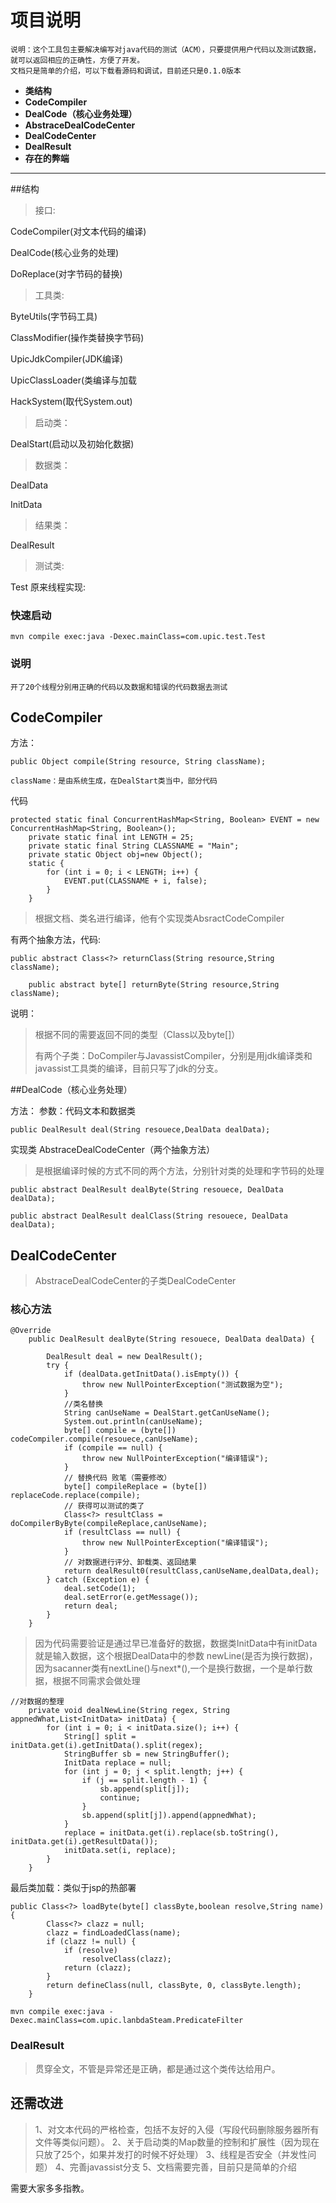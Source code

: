 # 项目说明
    说明：这个工具包主要解决编写对java代码的测试（ACM），只要提供用户代码以及测试数据，就可以返回相应的正确性，方便了开发。
    文档只是简单的介绍，可以下载看源码和调试，目前还只是0.1.0版本
    
- **类结构**
- **CodeCompiler**
- **DealCode（核心业务处理）**
-  **AbstraceDealCodeCenter**
-  **DealCodeCenter**
-  **DealResult**
-  **存在的弊端**


-------------------

##结构

 >接口:
 
   CodeCompiler(对文本代码的编译)
   
   DealCode(核心业务的处理)
   
   DoReplace(对字节码的替换)

>工具类:

ByteUtils(字节码工具)

ClassModifier(操作类替换字节码)

UpicJdkCompiler(JDK编译)

UpicClassLoader(类编译与加载

HackSystem(取代System.out)

>启动类：

DealStart(启动以及初始化数据)

>数据类：

DealData

InitData

>结果类：

DealResult

>测试类:

Test
原来线程实现:

### 快速启动

```
mvn compile exec:java -Dexec.mainClass=com.upic.test.Test
```
### 说明
    开了20个线程分别用正确的代码以及数据和错误的代码数据去测试

## CodeCompiler
方法：

```
public Object compile(String resource, String className);
```
    className：是由系统生成，在DealStart类当中，部分代码
代码

```
protected static final ConcurrentHashMap<String, Boolean> EVENT = new ConcurrentHashMap<String, Boolean>();
	private static final int LENGTH = 25;
	private static final String CLASSNAME = "Main";
	private static Object obj=new Object();
	static {
		for (int i = 0; i < LENGTH; i++) {
			EVENT.put(CLASSNAME + i, false);
		}
	}
```
>根据文档、类名进行编译，他有个实现类AbsractCodeCompiler

有两个抽象方法，代码:

```
public abstract Class<?> returnClass(String resource,String className);

	public abstract byte[] returnByte(String resource,String className);
```
说明：
>根据不同的需要返回不同的类型（Class以及byte[]）
>
>有两个子类：DoCompiler与JavassistCompiler，分别是用jdk编译类和javassist工具类的编译，目前只写了jdk的分支。

##DealCode（核心业务处理）

方法：
参数：代码文本和数据类
```
public DealResult deal(String resouece,DealData dealData);
```


实现类 AbstraceDealCodeCenter（两个抽象方法）
>是根据编译时候的方式不同的两个方法，分别针对类的处理和字节码的处理

```
public abstract DealResult dealByte(String resouece, DealData dealData);

public abstract DealResult dealClass(String resouece, DealData dealData);
```

## DealCodeCenter
>AbstraceDealCodeCenter的子类DealCodeCenter

### 核心方法


```
@Override
	public DealResult dealByte(String resouece, DealData dealData) {

		DealResult deal = new DealResult();
		try {
			if (dealData.getInitData().isEmpty()) {
				throw new NullPointerException("测试数据为空");
			}
			//类名替换
			String canUseName = DealStart.getCanUseName();
			System.out.println(canUseName);
			byte[] compile = (byte[]) codeCompiler.compile(resouece,canUseName);
			if (compile == null) {
				throw new NullPointerException("编译错误");
			}
			// 替换代码 败笔（需要修改）
			byte[] compileReplace = (byte[]) replaceCode.replace(compile);
			// 获得可以测试的类了
			Class<?> resultClass = doCompilerByByte(compileReplace,canUseName);
			if (resultClass == null) {
				throw new NullPointerException("编译错误");
			}
			// 对数据进行评分、卸载类、返回结果
			return dealResult0(resultClass,canUseName,dealData,deal);
		} catch (Exception e) {
			deal.setCode(1);
			deal.setError(e.getMessage());
			return deal;
		}
	}
```

>因为代码需要验证是通过早已准备好的数据，数据类InitData中有initData就是输入数据，这个根据DealData中的参数 newLine(是否为换行数据)，因为sacanner类有nextLine()与next*(),一个是换行数据，一个是单行数据，根据不同需求会做处理

```
//对数据的整理
	private void dealNewLine(String regex, String appnedWhat,List<InitData> initData) {
		for (int i = 0; i < initData.size(); i++) {
			String[] split = initData.get(i).getInitData().split(regex);
			StringBuffer sb = new StringBuffer();
			InitData replace = null;
			for (int j = 0; j < split.length; j++) {
				if (j == split.length - 1) {
					sb.append(split[j]);
					continue;
				}
				sb.append(split[j]).append(appnedWhat);
			}
			replace = initData.get(i).replace(sb.toString(), initData.get(i).getResultData());
			initData.set(i, replace);
		}
	}
```

最后类加载：类似于jsp的热部署

```
public Class<?> loadByte(byte[] classByte,boolean resolve,String name) {
		Class<?> clazz = null;
        clazz = findLoadedClass(name);
        if (clazz != null) {
            if (resolve)
                resolveClass(clazz);
            return (clazz);
        }
		return defineClass(null, classByte, 0, classByte.length);
	}
```



```
mvn compile exec:java -Dexec.mainClass=com.upic.lanbdaSteam.PredicateFilter
```



### DealResult
>贯穿全文，不管是异常还是正确，都是通过这个类传达给用户。


## 还需改进
>1、对文本代码的严格检查，包括不友好的入侵（写段代码删除服务器所有文件等类似问题）。
>2、关于启动类的Map数量的控制和扩展性（因为现在只放了25个，如果并发打的时候不好处理）
>3、线程是否安全（并发性问题）
>4、完善javassist分支
>5、文档需要完善，目前只是简单的介绍

需要大家多多指教。
